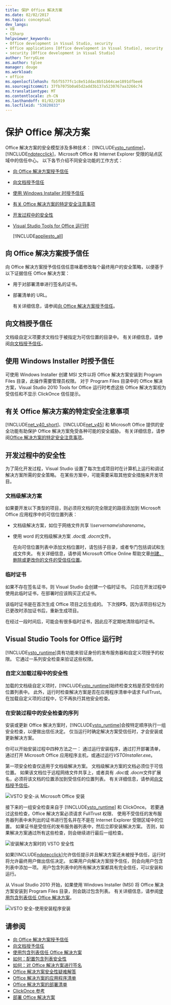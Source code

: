 ```yaml
---
title: 保护 Office 解决方案
ms.date: 02/02/2017
ms.topic: conceptual
dev_langs:
- VB
- CSharp
helpviewer_keywords:
- Office development in Visual Studio, security
- Office applications [Office development in Visual Studio], security
- security [Office development in Visual Studio]
author: TerryGLee
ms.author: tglee
manager: douge
ms.workload:
- office
ms.openlocfilehash: fb5f5577fc1c8e51ddac8b51b64cae1891dfbee6
ms.sourcegitcommit: 37fb7075b0a65d2add3b137a5230767aa3266c74
ms.translationtype: MT
ms.contentlocale: zh-CN
ms.lasthandoff: 01/02/2019
ms.locfileid: "53820833"
---
```

# <a name="secure-office-solutions"></a>保护 Office 解决方案
  Office 解决方案的安全模型涉及多种技术： [!INCLUDE[vsto_runtime](../vsto/includes/vsto-runtime-md.md)]， [!INCLUDE[ndptecclick](../vsto/includes/ndptecclick-md.md)]，Microsoft Office 和 Internet Explorer 受限的站点区域中的信任中心。 以下各节介绍不同安全功能的工作方式：

- [向 Office 解决方案授予信任](#GrantingTrustToSolutions)

- [向文档授予信任](#GrantingTrustToDocuments)

- [使用 Windows Installer 时授予信任](#GrantingTrustWindowsInstaller)

- [有关 Office 解决方案的特定安全注意事项](#Security)

- [开发过程中的安全性](#SecurityDuringDeployment)

- [Visual Studio Tools for Office 运行时](#VisualStudioToolsForOfficeRuntime)

  [!INCLUDE[appliesto_all](../vsto/includes/appliesto-all-md.md)]

##  <a name="GrantingTrustToSolutions"></a> 向 Office 解决方案授予信任
 向 Office 解决方案授予信任信任意味着修改每个最终用户的安全策略，以便基于以下证据信任 Office 解决方案：

- 用于对部署清单进行签名的证书。

- 部署清单的 URL。

  有关详细信息，请参阅[向 Office 解决方案授予信任](../vsto/granting-trust-to-office-solutions.md)。

##  <a name="GrantingTrustToDocuments"></a> 向文档授予信任
 文档级自定义项要求文档位于被指定为可信位置的目录中。 有关详细信息，请参阅[向文档授予信任](../vsto/granting-trust-to-documents.md)。

##  <a name="GrantingTrustWindowsInstaller"></a> 使用 Windows Installer 时授予信任
 可使用 Windows Installer 创建 MSI 文件以将 Office 解决方案安装到 Program Files 目录，此操作需要管理员权限。 对于 Program Files 目录中的 Office 解决方案，Visual Studio 2010 Tools for Office 运行时考虑这些 Office 解决方案视为受信任和不显示 ClickOnce 信任提示。

##  <a name="Security"></a> 有关 Office 解决方案的特定安全注意事项
 [!INCLUDE[net_v40_short](../sharepoint/includes/net-v40-short-md.md)]、[!INCLUDE[net_v45](../vsto/includes/net-v45-md.md)] 和 Microsoft Office 提供的安全功能有助保护 Office 解决方案免受各种可能的安全威胁。 有关详细信息，请参阅[Office 解决方案的特定安全注意事项](../vsto/specific-security-considerations-for-office-solutions.md)。

##  <a name="SecurityDuringDeployment"></a> 开发过程中的安全性
 为了简化开发过程，Visual Studio 设置了每次生成项目时在计算机上运行和调试解决方案所需的安全策略。 在某些方案中，可能需要采取其他安全措施来开发项目。

### <a name="document-level-solutions"></a>文档级解决方案
 如果要开发以下类型的项目，则必须将文档的完全限定的路径添加到 Microsoft Office 应用程序中的可信位置列表：

- 文档级解决方案，如位于网络文件共享 *\\\servername\sharename*。

- 使用 word 的文档级解决方案 *.doc*或 *.docm*文件。

  在向可信位置列表中添加文档位置时，请包括子目录，或者专门包括调试和生成文件夹。 有关详细信息，请参阅 Microsoft Office Online 帮助文章[创建、 删除或更改你的文件的受信任位置](https://support.office.com/article/Create-remove-or-change-a-trusted-location-for-your-files-f5151879-25ea-4998-80a5-4208b3540a62)。

### <a name="temporary-certificates"></a>临时证书
 如果不存在签名证书，则 Visual Studio 会创建一个临时证书。 只应在开发过程中使用此临时证书，在部署时应该购买正式证书。

 该临时证书是在首次生成 Office 项目之后生成的。 下次按**F5**，因为该项目标记为已更改时添加证书后，重新生成项目。

 在经过一段时间后，可能会有很多临时证书，因此应不定期地清除临时证书。

##  <a name="VisualStudioToolsForOfficeRuntime"></a> Visual Studio Tools for Office 运行时
 [!INCLUDE[vsto_runtime](../vsto/includes/vsto-runtime-md.md)]具有功能来验证身份的发布服务器和自定义项授予的权限。 它通过一系列安全检查来验证这些权限。

### <a name="security-during-customization-loading"></a>自定义加载过程中的安全性
 加载的文档级自定义项时，[!INCLUDE[vsto_runtime](../vsto/includes/vsto-runtime-md.md)]始终检查文档是否受信任的位置列表中。 此外，运行时检查解决方案是否在应用程序清单中请求 FullTrust。 在加载自定义项的过程中，它不再执行其他安全检查。

### <a name="sequence-of-security-checks-during-installation"></a>在安装过程中的安全检查的序列
 安装或更新 Office 解决方案时，[!INCLUDE[vsto_runtime](../vsto/includes/vsto-runtime-md.md)]会按特定顺序执行一组安全检查，以便做出信任决定。 仅当运行时确定解决方案受信任时，才会安装或更新解决方案。

 你可以开始安装过程中四种方法之一： 通过运行安装程序，通过打开部署清单，通过打开 Microsoft Office 应用程序主机，或通过运行*VSTOInstaller.exe*。

 第一项安全检查仅适用于文档级解决方案。 文档级解决方案的文档必须位于可信位置。 如果该文档位于远程网络文件共享上，或者具有 *.doc*或 *.docm*文件扩展名，必须将该文档的位置添加到受信任的位置列表。 有关详细信息，请参阅[向文档授予信任](../vsto/granting-trust-to-documents.md)。

 ![VSTO 安全-从 Microsoft Office 安装](../vsto/media/host-install.png "VSTO 安全-从 Microsoft Office 安装")

 接下来的一组安全检查来自于 [!INCLUDE[vsto_runtime](../vsto/includes/vsto-runtime-md.md)] 和 ClickOnce。 若要通过这些检查，Office 解决方案必须请求 FullTrust 权限、 使用不受信任的发布服务器列表中未列出的证书进行签名并在不是在 Internet Explorer 受限区域中的位置。 如果证书是受信任的发布服务器列表中，然后立即安装解决方案。 否则，如果解决方案通过所有这些检查，则会继续进行最后一组检查。

 ![安装解决方案时的 VSTO 安全性](../vsto/media/installing.png "安装解决方案时的 VSTO 安全性")

 如果[!INCLUDE[ndptecclick](../vsto/includes/ndptecclick-md.md)]允许信任提示并且解决方案还未被授予信任，运行时将允许最终用户做出信任决定。 如果用户向解决方案授予信任，则会向用户包含列表中添加一项。 用户包含列表中的所有解决方案都具有完全信任，可以安装和运行。

 从 Visual Studio 2010 开始，如果使用 Windows Installer (MSI) 将 Office 解决方案安装到 Program Files 目录，则会跳过包含列表。 有关详细信息，请参阅[使用包含列表信任 Office 解决方案](../vsto/trusting-office-solutions-by-using-inclusion-lists.md)。

 ![VSTO 安全-使用安装程序安装](../vsto/media/setup-vstoinstaller.png "VSTO 安全-使用安装程序安装")

## <a name="see-also"></a>请参阅

- [向 Office 解决方案授予信任](../vsto/granting-trust-to-office-solutions.md)
- [向文档授予信任](../vsto/granting-trust-to-documents.md)
- [使用包含列表信任 Office 解决方案](../vsto/trusting-office-solutions-by-using-inclusion-lists.md)
- [如何：配置包含列表安全性](../vsto/how-to-configure-inclusion-list-security.md)
- [如何：对 Office 解决方案进行签名](../vsto/how-to-sign-office-solutions.md)
- [Office 解决方案安全性疑难解答](../vsto/troubleshooting-office-solution-security.md)
- [Office 解决方案的应用程序清单](../vsto/application-manifests-for-office-solutions.md)
- [Office 解决方案的部署清单](../vsto/deployment-manifests-for-office-solutions.md)
- [ClickOnce 参考](../deployment/clickonce-reference.md)
- [部署 Office 解决方案](../vsto/deploying-an-office-solution.md)
